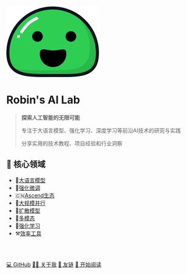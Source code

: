 ![Robin's AI Lab](_media/icon.svg)

#  Robin's AI Lab

> **探索人工智能的无限可能**
>
> 专注于大语言模型、强化学习、深度学习等前沿AI技术的研究与实践
>
> 分享实用的技术教程、项目经验和行业洞察




## 🎯 核心领域

- 🦙[大语言模型](aigc/)
- 🤗[强化微调](rlhf/)
- 🇨🇳[Ascend生态](ascend/)
- 🚀[大规模并行](ultrascale/)
- 🍭[扩散模型](diffusion/)
- 🍔[多模态](multimodal/)
- 🍒[强化学习](rlwiki/)
- ⚒️[效率工具](toolbox/)


<br>
<span id="busuanzi_container_site_pv" style='display:none'>
    👀 本站总访问量：<span id="busuanzi_value_site_pv"></span> 次
</span>
<span id="busuanzi_container_site_uv" style='display:none'>
    🚴‍♂️ 本站总访客数：<span id="busuanzi_value_site_uv"></span> 人
</span>
<br>


[💻 GitHub](https://github.com/jianzhnie/llmtech)
[👨‍💻 关于我](https://jianzhnie.github.io/)
[🔗 友链](links.md)
[📖 开始阅读](aigc/)

